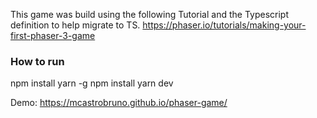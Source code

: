 This game was build using the following Tutorial and the Typescript definition to help migrate to TS.
https://phaser.io/tutorials/making-your-first-phaser-3-game




### How to run
npm install yarn -g
npm install
yarn dev


Demo:
https://mcastrobruno.github.io/phaser-game/



